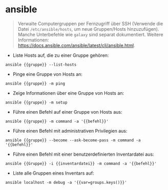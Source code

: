 # ansible

> Verwalte Computergruppen per Fernzugriff über SSH (Verwende die Datei `/etc/ansible/hosts`, um neue Gruppen/Hosts hinzuzufügen).
> Manche Unterbefehle wie `galaxy` sind separat dokumentiert.
> Weitere Informationen: <https://docs.ansible.com/ansible/latest/cli/ansible.html>.

- Liste Hosts auf, die zu einer Gruppe gehören:

`ansible {{gruppe}} --list-hosts`

- Pinge eine Gruppe von Hosts an:

`ansible {{gruppe}} -m ping`

- Zeige Informationen über eine Gruppe von Hosts an:

`ansible {{gruppe}} -m setup`

- Führe einen Befehl auf einer Gruppe von Hosts aus:

`ansible {{gruppe}} -m command -a '{{befehl}}'`

- Führe einen Befehl mit administrativen Privilegien aus:

`ansible {{gruppe}} --become --ask-become-pass -m command -a '{{befehl}}'`

- Führe einen Befehl mit einer benutzerdefinierten Inventardatei aus:

`ansible {{Gruppe}} -i {{inventardatei}} -m command -a '{{befehl}}'`

- Liste alle Gruppen eines Inventars auf:

`ansible localhost -m debug -a '{{var=groups.keys()}}'`
